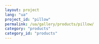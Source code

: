 ```yaml
---
layout: project
lang: "ua"
project_id: "pillow"
permalink: /ua/gallery/products/pillow/
category: "products"
category_id: "products"
---
```

